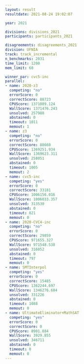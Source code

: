 ```yaml
---
layout: result
resultdate: 2021-08-24 19:02:07

year: 2021

divisions: divisions_2021
participants: participants_2021

disagreements: disagreements_2021
division: UFNIA
track: track_incremental
n_benchmarks: 2031
time_limit: 1200
mem_limit: 60

winner_par: cvc5-inc
parallel:
- name: 2020-z3
  competing: "no"
  errorScore: 0
  correctScore: 88723
  CPUScore: 1371089.124
  WallScore: 1371476.243
  unsolved: 257988
  abstained: 0
  timeout: 1011
  memout: 1
- name: z3
  competing: "no"
  errorScore: 0
  correctScore: 88660
  CPUScore: 1369251.934
  WallScore: 1369623.311
  unsolved: 258051
  abstained: 0
  timeout: 1005
  memout: 2
- name: cvc5-inc
  competing: "yes"
  errorScore: 0
  correctScore: 33181
  CPUScore: 1006156.016
  WallScore: 1006033.357
  unsolved: 313530
  abstained: 0
  timeout: 821
  memout: 0
- name: 2020-CVC4-inc
  competing: "no"
  errorScore: 0
  correctScore: 29859
  CPUScore: 971655.327
  WallScore: 971548.538
  unsolved: 316852
  abstained: 0
  timeout: 797
  memout: 0
- name: SMTInterpol
  competing: "yes"
  errorScore: 0
  correctScore: 15485
  CPUScore: 1362244.697
  WallScore: 1346276.684
  unsolved: 331226
  abstained: 0
  timeout: 1088
  memout: 0
- name: UltimateEliminator+MathSAT
  competing: "yes"
  errorScore: 0
  correctScore: 0
  CPUScore: 8901.884
  WallScore: 3929.855
  unsolved: 346711
  abstained: 0
  timeout: 0
  memout: 0
---
```

